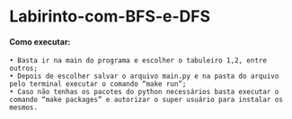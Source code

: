 # Labirinto-com-BFS-e-DFS

#### Como executar:

    • Basta ir na main do programa e escolher o tabuleiro 1,2, entre outros;
    • Depois de escolher salvar o arquivo main.py e na pasta do arquivo pelo terminal executar o comando “make run”;
    • Caso não tenhas os pacotes do python necessários basta executar o comando “make packages” e autorizar o super usuário para instalar os mesmos.
